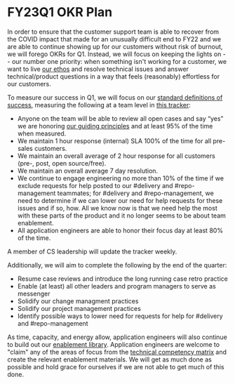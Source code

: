 # FY23Q1 OKR Plan

In order to ensure that the customer support team is able to recover from the COVID impact that made for an unusually difficult end to FY22 and we are able to continue showing up for our customers without risk of burnout, we will forego OKRs for Q1. Instead, we will focus on keeping the lights on -- our number one priority: when something isn't working for a customer, we want to live [our ethos](index.md#our-ethos) and resolve technical issues and answer technical/product questions in a way that feels (reasonably) effortless for our customers.

To measure our success in Q1, we will focus on our [standard definitions of success](index.md#we-know-that-we-are-successful-when-we), measuring the following at a team level in [this tracker](https://docs.google.com/spreadsheets/d/1Uufqr8hTFKCpmxfBjTS4NVfUh8RQzrhDPL0vfSdSQpk/edit?usp=sharing):

- Anyone on the team will be able to review all open cases and say “yes” we are honoring [our guiding principles](index.md#guiding-principles) and at least 95% of the time when measured.
- We maintain 1 hour response (internal) SLA 100% of the time for all pre-sales customers.
- We maintain an overall average of 2 hour response for all customers (pre-, post, open source/free).
- We maintain an overall average 7 day resolution.
- We continue to engage engineering no more than 10% of the time if we exclude requests for help posted to our #delivery and #repo-management teammates; for #delivery and #repo-management, we need to determine if we can lower our need for help requests for these issues and if so, how. All we know now is that we need help the most with these parts of the product and it no longer seems to be about team enablement.
- All application engineers are able to honor their focus day at least 80% of the time.

A member of CS leadership will update the tracker weekly.

Additionally, we will aim to complete the following by the end of the quarter:

- Resume case reviews and introduce the long running case retro practice
- Enable (at least) all other leaders and program managers to serve as messenger
- Solidify our change managment practices 
- Solidify our project management practices
- Identify possible ways to lower need for requests for help for #delivery and #repo-management 

As time, capacity, and energy allow, application engineers will also continue to build out our [enablement library](../process/enablement/index.md). Application engineers are welcome to "claim" any of the areas of focus from the [technical competency matrix](https://docs.google.com/spreadsheets/d/1npAo9c_yDGreh1KlUgG0qlG6nTNwW39sl4vTmAvwQu0/edit?usp=sharing) and create the relevant enablement materials. We will get as much done as possible and hold grace for ourselves if we are not able to get much of this done.
